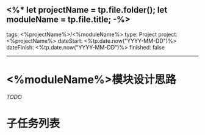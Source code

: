 <%*
let projectName = tp.file.folder();
let moduleName = tp.file.title;
-%>
---
tags: <%projectName%>/<%moduleName%>
type: Project
project: <%projectName%>
dateStart: <%tp.date.now("YYYY-MM-DD")%>
dateFinish: <%tp.date.now("YYYY-MM-DD")%>
finished: false

---

# <%moduleName%>模块设计思路
 *TODO*
# 子任务列表


